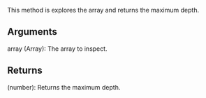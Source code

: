 This method is explores the array and returns the maximum depth.


## Arguments
array (Array): The array to inspect.


## Returns
(number): Returns the maximum depth.
